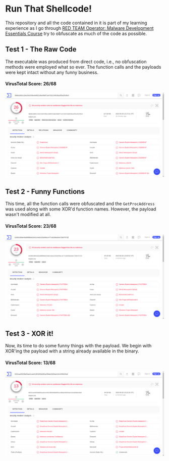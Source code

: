 # Run That Shellcode!

This repository and all the code contained in it is part of my learning experience as I go through [RED TEAM Operator: Malware Development Essentials Course](https://institute.sektor7.net/view/courses/red-team-operator-malware-development-essentials/) try to obfuscate as much of the code as possible.

## Test 1 - The Raw Code

The executable was produced from direct code, i.e., no obfuscation methods were employed what so ever. The function calls and the payloads were kept intact without any funny business.

#### VirusTotal Score: **26/68**

![](images/1.png)

## Test 2 - Funny Functions

This time, all the function calls were obfuscated and the `GetProcAddress` was used along with some XOR'd function names. However, the payload wasn't modified at all.

#### VirusTotal Score: **23/68**

![](images/2.png)

## Test 3 - XOR it!

Now, its time to do some funny things with the payload. We begin with XOR'ing the payload with a string already available in the binary.

#### VirusTotal Score: **13/68**

![](images/3.png)

